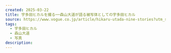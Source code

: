 ```yaml
---
created: 2025-03-22
title: 宇多田ヒカルを撮る──森山大道が語る被写体としての宇多田ヒカル
source: https://www.vogue.co.jp/article/hikaru-utada-nine-stories?utm_source=twitter&utm_medium=social&utm_campaign=dhtwitter&utm_content=app.dashsocial.com%2Fvoguejapan%2Flibrary%2Fmedia%2F514239501
tags:
  - 宇多田ヒカル
  - 森山大道
  - 写真
description:
---
```

